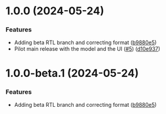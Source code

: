 # 1.0.0 (2024-05-24)


### Features

* Adding beta RTL branch and correcting format ([b9880e5](https://github.com/ash0ne/flask-word2vec-segmenter/commit/b9880e5730ec881cdf052e77c184a685e962ba6d))
* Pilot main release with the model and the UI ([#5](https://github.com/ash0ne/flask-word2vec-segmenter/issues/5)) ([d10e937](https://github.com/ash0ne/flask-word2vec-segmenter/commit/d10e937fa833044b38f9c53502308923917f2e97))

# 1.0.0-beta.1 (2024-05-24)


### Features

* Adding beta RTL branch and correcting format ([b9880e5](https://github.com/ash0ne/flask-word2vec-segmenter/commit/b9880e5730ec881cdf052e77c184a685e962ba6d))
